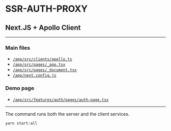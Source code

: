 # SSR-AUTH-PROXY
## Next.JS + Apollo Client

---

### Main files
- [`/app/src/clients/apollo.ts`](https://github.com/semenov-k/ssr-auth-proxy/blob/master/app/src/clients/apollo.ts)
- [`/app/src/pages/_app.tsx`](https://github.com/semenov-k/ssr-auth-proxy/blob/master/app/src/pages/_app.tsx)
- [`/app/src/pages/_document.tsx`](https://github.com/semenov-k/ssr-auth-proxy/blob/master/app/src/pages/_document.tsx)
- [`/app/next.config.js`](https://github.com/semenov-k/ssr-auth-proxy/blob/master/app/next.config.js)

### Demo page
- [`/app/src/features/auth/pages/auth-page.tsx`](https://github.com/semenov-k/ssr-auth-proxy/blob/master/app/src/features/auth/pages/auth-page.tsx)

---

The command runs both the server and the client services.

```bash
yarn start:all
```

